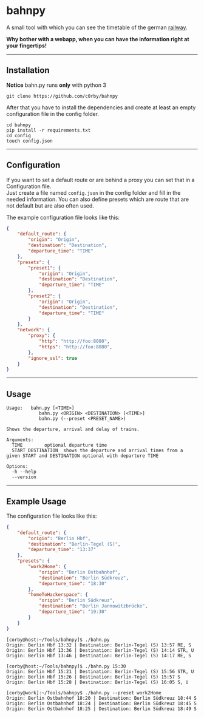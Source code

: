 # bahnpy

A small tool with which you can see the timetable of the german [railway](https://www.bahn.de/).

**Why bother with a webapp, when you can have the information right at your fingertips!**

---
## Installation

**Notice** bahn.py runs **only** with python 3
```
git clone https://github.com/c0rby/bahnpy
```

After that you have to install the dependencies and create at least an empty configuration file in the config folder.
```
cd bahnpy
pip install -r requirements.txt
cd config
touch config.json
```
---

## Configuration

If you want to set a default route or are behind a proxy you can set that in a Configuration file.  
Just create a file named `config.json` in the config folder and fill in the needed information.
You can also define presets which are route that are not default but are also often used.

The example configuration file looks like this:
```JSON
{
    "default_route": {
        "origin": "Origin",
        "destination": "Destination",
        "departure_time": "TIME"
    },
    "presets": {
        "preset1": {
            "origin": "Origin",
            "destination": "Destination",
            "departure_time": "TIME"
        },
        "preset2": {
            "origin": "Origin",
            "destination": "Destination",
            "departure_time": "TIME"
        }
    },
    "network": {
        "proxy": {
            "http": "http://foo:8080",
            "https": "http://foo:8080",
        },
        "ignore_ssl": true
    }
}

```
---
## Usage
```
Usage:   bahn.py [<TIME>]
            bahn.py <ORIGIN> <DESTINATION> [<TIME>]
            bahn.py (--preset <PRESET_NAME>)

Shows the departure, arrival and delay of trains.

Arguments:
  TIME        optional departure time
  START DESTINATION  shows the departure and arrival times from a given START and DESTINATION optional with departure TIME

Options:
  -h --help
  --version
```
---

## Example Usage
The configuration file looks like this:
```JSON
{
    "default_route": {
        "origin": "Berlin Hbf",
        "destination": "Berlin-Tegel (S)",
        "departure_time": "13:37"
    },
    "presets": {
        "work2Home": {
            "origin": "Berlin Ostbahnhof",
            "destination": "Berlin Südkreuz",
            "departure_time": "18:30"
        },
        "homeToHackerspace": {
            "origin": "Berlin Südkreuz",
            "destination": "Berlin Jannowitzbrücke",
            "departure_time": "19:30"
        }
    }
}
```

```
[corby@host:~/Tools/bahnpy]$ ./bahn.py
Origin: Berlin Hbf 13:32 | Destination: Berlin-Tegel (S) 13:57 RE, S
Origin: Berlin Hbf 13:36 | Destination: Berlin-Tegel (S) 14:14 STR, U
Origin: Berlin Hbf 13:46 | Destination: Berlin-Tegel (S) 14:17 RE, S

[corby@host:~/Tools/bahnpy]$ ./bahn.py 15:30
Origin: Berlin Hbf 15:21 | Destination: Berlin-Tegel (S) 15:56 STR, U
Origin: Berlin Hbf 15:26 | Destination: Berlin-Tegel (S) 15:57 S
Origin: Berlin Hbf 15:28 | Destination: Berlin-Tegel (S) 16:05 S, U

[corby@work]:~/Tools/bahnpy$ ./bahn.py --preset work2Home
Origin: Berlin Ostbahnhof 18:20 | Destination: Berlin Südkreuz 18:44 S
Origin: Berlin Ostbahnhof 18:24 | Destination: Berlin Südkreuz 18:45 S
Origin: Berlin Ostbahnhof 18:25 | Destination: Berlin Südkreuz 18:49 S
```

